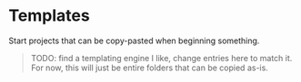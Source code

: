 # Templates

Start projects that can be copy-pasted when beginning something.

> TODO: find a templating engine I like, change entries here to match it. For
> now, this will just be entire folders that can be copied as-is.
